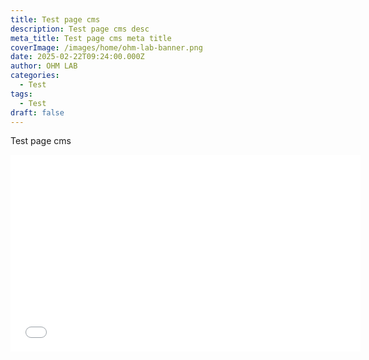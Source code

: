 ```yaml
---
title: Test page cms
description: Test page cms desc
meta_title: Test page cms meta title
coverImage: /images/home/ohm-lab-banner.png
date: 2025-02-22T09:24:00.000Z
author: OHM LAB
categories:
  - Test
tags:
  - Test
draft: false
---
```

Test page cms  
  
<iframe width="560" height="315" src="[https://www.youtube.com/embed/8xFV4kdMtx4?si=sxpg6rdUk5mH\_2ew](https://www.youtube.com/embed/8xFV4kdMtx4?si=sxpg6rdUk5mH_2ew)" title="YouTube video player" frameborder="0" allow="accelerometer; autoplay; clipboard-write; encrypted-media; gyroscope; picture-in-picture; web-share" referrerpolicy="strict-origin-when-cross-origin" allowfullscreen></iframe>